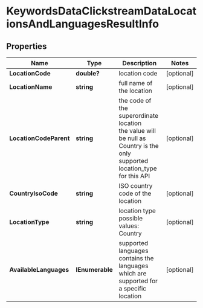 # KeywordsDataClickstreamDataLocationsAndLanguagesResultInfo


## Properties

| Name | Type | Description | Notes |
|------------ | ------------- | ------------- | -------------|
**LocationCode** | **double?** | location code |[optional]|
**LocationName** | **string** | full name of the location |[optional]|
**LocationCodeParent** | **string** | the code of the superordinate location<br>the value will be null as Country is the only supported location_type for this API |[optional]|
**CountryIsoCode** | **string** | ISO country code of the location |[optional]|
**LocationType** | **string** | location type<br>possible values:<br>Country |[optional]|
**AvailableLanguages** | **IEnumerable<AvailableLanguages>** | supported languages<br>contains the languages which are supported for a specific location |[optional]|